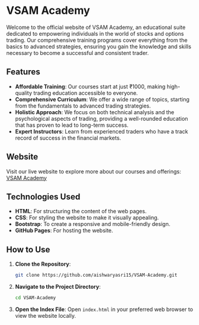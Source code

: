 # VSAM Academy

Welcome to the official website of VSAM Academy, an educational suite dedicated to empowering individuals in the world of stocks and options trading. Our comprehensive training programs cover everything from the basics to advanced strategies, ensuring you gain the knowledge and skills necessary to become a successful and consistent trader.

## Features

- **Affordable Training**: Our courses start at just ₹1000, making high-quality trading education accessible to everyone.
- **Comprehensive Curriculum**: We offer a wide range of topics, starting from the fundamentals to advanced trading strategies.
- **Holistic Approach**: We focus on both technical analysis and the psychological aspects of trading, providing a well-rounded education that has proven to lead to long-term success.
- **Expert Instructors**: Learn from experienced traders who have a track record of success in the financial markets.

## Website

Visit our live website to explore more about our courses and offerings: [VSAM Academy](https://aishwaryasri15.github.io/)

## Technologies Used

- **HTML**: For structuring the content of the web pages.
- **CSS**: For styling the website to make it visually appealing.
- **Bootstrap**: To create a responsive and mobile-friendly design.
- **GitHub Pages**: For hosting the website.

## How to Use

1. **Clone the Repository**:
   ```bash
   git clone https://github.com/aishwaryasri15/VSAM-Academy.git
   ```
2. **Navigate to the Project Directory**:
   ```bash
   cd VSAM-Academy
   ```
3. **Open the Index File**:
   Open `index.html` in your preferred web browser to view the website locally.
